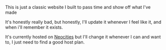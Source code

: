 This is just a classic website I built to pass time and show off what I've made

It's honestly really bad, but honestly, I'll update it whenever I feel like it, and when i'll remember it exists.

It's currently hosted on [Neocities](https://thefox580.neocities.org) but I'll change it whenever I can and want to, I just need to find a good host plan.